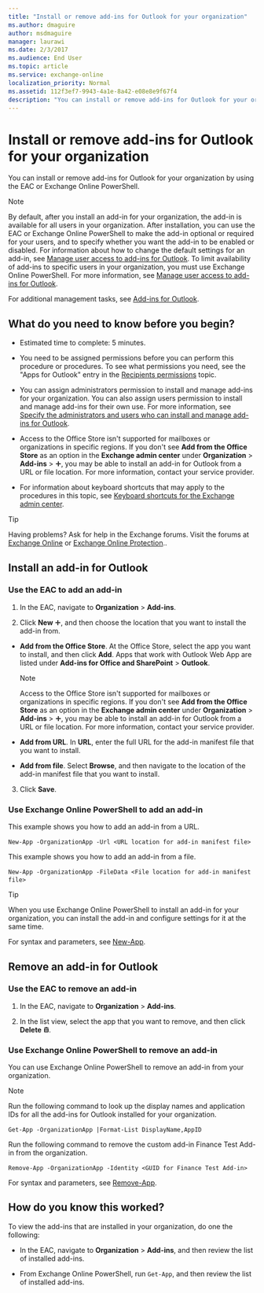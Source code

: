 ```yaml
---
title: "Install or remove add-ins for Outlook for your organization"
ms.author: dmaguire
author: msdmaguire
manager: laurawi
ms.date: 2/3/2017
ms.audience: End User
ms.topic: article
ms.service: exchange-online
localization_priority: Normal
ms.assetid: 112f3ef7-9943-4a1e-8a42-e08e8e9f67f4
description: "You can install or remove add-ins for Outlook for your organization by using the EAC or Exchange Online PowerShell."
---
```


# Install or remove add-ins for Outlook for your organization

You can install or remove add-ins for Outlook for your organization by using the EAC or Exchange Online PowerShell. 
  
> [!NOTE]
> By default, after you install an add-in for your organization, the add-in is available for all users in your organization. After installation, you can use the EAC or Exchange Online PowerShell to make the add-in optional or required for your users, and to specify whether you want the add-in to be enabled or disabled. For information about how to change the default settings for an add-in, see [Manage user access to add-ins for Outlook](manage-user-access-to-add-ins.md). To limit availability of add-ins to specific users in your organization, you must use Exchange Online PowerShell. For more information, see [Manage user access to add-ins for Outlook](manage-user-access-to-add-ins.md). 
  
For additional management tasks, see [Add-ins for Outlook](add-ins-for-outlook.md).
  
## What do you need to know before you begin?

- Estimated time to complete: 5 minutes.
    
- You need to be assigned permissions before you can perform this procedure or procedures. To see what permissions you need, see the "Apps for Outlook" entry in the [Recipients permissions](https://technet.microsoft.com/library/5b690bcb-c6df-4511-90e1-08ca91f43b37.aspx) topic. 
    
- You can assign administrators permission to install and manage add-ins for your organization. You can also assign users permission to install and manage add-ins for their own use. For more information, see [Specify the administrators and users who can install and manage add-ins for Outlook](specify-who-can-install-and-manage-add-ins.md). 
    
- Access to the Office Store isn't supported for mailboxes or organizations in specific regions. If you don't see **Add from the Office Store** as an option in the **Exchange admin center** under **Organization** \> **Add-ins** \> ![Add Icon](../../media/ITPro_EAC_AddIcon.gif), you may be able to install an add-in for Outlook from a URL or file location. For more information, contact your service provider.
    
- For information about keyboard shortcuts that may apply to the procedures in this topic, see [Keyboard shortcuts for the Exchange admin center](../../accessibility/keyboard-shortcuts-in-admin-center.md).
    
> [!TIP]
> Having problems? Ask for help in the Exchange forums. Visit the forums at [Exchange Online](https://go.microsoft.com/fwlink/p/?linkId=267542) or [Exchange Online Protection](https://go.microsoft.com/fwlink/p/?linkId=285351).. 
  
## Install an add-in for Outlook

### Use the EAC to add an add-in
<a name="BKMK_EAC"> </a>

1. In the EAC, navigate to **Organization** \> **Add-ins**.
    
2. Click **New** ![Add Icon](../../media/ITPro_EAC_AddIcon.gif), and then choose the location that you want to install the add-in from.
    
  - **Add from the Office Store**. At the Office Store, select the app you want to install, and then click **Add**. Apps that work with Outlook Web App are listed under **Add-ins for Office and SharePoint** \> **Outlook**.
    
    > [!NOTE]
    > Access to the Office Store isn't supported for mailboxes or organizations in specific regions. If you don't see **Add from the Office Store** as an option in the **Exchange admin center** under **Organization** \> **Add-ins** \> ![Add Icon](../../media/ITPro_EAC_AddIcon.gif), you may be able to install an add-in for Outlook from a URL or file location. For more information, contact your service provider. 
  
  - **Add from URL**. In **URL**, enter the full URL for the add-in manifest file that you want to install.
    
  - **Add from file**. Select **Browse**, and then navigate to the location of the add-in manifest file that you want to install.
    
3. Click **Save**.
    
### Use Exchange Online PowerShell to add an add-in
<a name="BKMK_Shell"> </a>

This example shows you how to add an add-in from a URL.
  
```
New-App -OrganizationApp -Url <URL location for add-in manifest file>
```

This example shows you how to add an add-in from a file.
  
```
New-App -OrganizationApp -FileData <File location for add-in manifest file>
```

> [!TIP]
> When you use Exchange Online PowerShell to install an add-in for your organization, you can install the add-in and configure settings for it at the same time. 
  
For syntax and parameters, see [New-App](https://technet.microsoft.com/library/f05951d8-1e49-42b6-a341-66eb67b2870f.aspx).
  
## Remove an add-in for Outlook

### Use the EAC to remove an add-in

1. In the EAC, navigate to **Organization** \> **Add-ins**.
    
2. In the list view, select the app that you want to remove, and then click **Delete** ![Delete icon](../../media/ITPro_EAC_DeleteIcon.gif). 
    
### Use Exchange Online PowerShell to remove an add-in

You can use Exchange Online PowerShell to remove an add-in from your organization.
  
> [!NOTE]
> Run the following command to look up the display names and application IDs for all the add-ins for Outlook installed for your organization. 
  
```
Get-App -OrganizationApp |Format-List DisplayName,AppID
```

Run the following command to remove the custom add-in Finance Test Add-in from the organization.
  
```
Remove-App -OrganizationApp -Identity <GUID for Finance Test Add-in>
```

For syntax and parameters, see [Remove-App](https://technet.microsoft.com/library/cfd1245f-dcd2-48c1-b753-a7ebedd2803f.aspx). 
  
## How do you know this worked?

To view the add-ins that are installed in your organization, do one the following:
  
- In the EAC, navigate to **Organization** \> **Add-ins**, and then review the list of installed add-ins.
    
- From Exchange Online PowerShell, run `Get-App`, and then review the list of installed add-ins.
    

